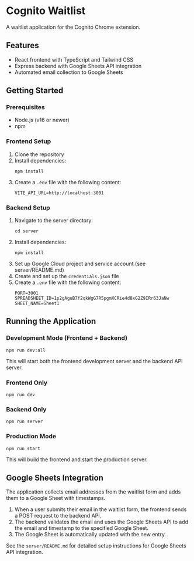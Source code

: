 # Cognito Waitlist

A waitlist application for the Cognito Chrome extension.

## Features

- React frontend with TypeScript and Tailwind CSS
- Express backend with Google Sheets API integration
- Automated email collection to Google Sheets

## Getting Started

### Prerequisites

- Node.js (v16 or newer)
- npm

### Frontend Setup

1. Clone the repository
2. Install dependencies:
   ```
   npm install
   ```
3. Create a `.env` file with the following content:
   ```
   VITE_API_URL=http://localhost:3001
   ```

### Backend Setup

1. Navigate to the server directory:
   ```
   cd server
   ```
2. Install dependencies:
   ```
   npm install
   ```
3. Set up Google Cloud project and service account (see server/README.md)
4. Create and set up the `credentials.json` file
5. Create a `.env` file with the following content:
   ```
   PORT=3001
   SPREADSHEET_ID=1p2gAguB7f2qkWgG7R5pgmXCRie4d8xG2Z9IRr63JaNw
   SHEET_NAME=Sheet1
   ```

## Running the Application

### Development Mode (Frontend + Backend)

```
npm run dev:all
```

This will start both the frontend development server and the backend API server.

### Frontend Only

```
npm run dev
```

### Backend Only

```
npm run server
```

### Production Mode

```
npm run start
```

This will build the frontend and start the production server.

## Google Sheets Integration

The application collects email addresses from the waitlist form and adds them to a Google Sheet with timestamps.

1. When a user submits their email in the waitlist form, the frontend sends a POST request to the backend API.
2. The backend validates the email and uses the Google Sheets API to add the email and timestamp to the specified Google Sheet.
3. The Google Sheet is automatically updated with the new entry.

See the `server/README.md` for detailed setup instructions for Google Sheets API integration. 